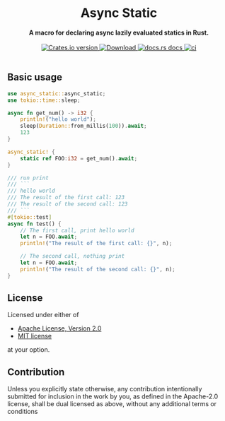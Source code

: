 <h1 align="center">Async Static</h1>
<div align="center">
 <strong>
    A macro for declaring async lazily evaluated statics in Rust.
 </strong>
</div>
<br />
<div align="center">
  <!-- Crates version -->
  <a href="https://crates.io/crates/async_static">
    <img src="https://img.shields.io/crates/v/async_static.svg?style=flat-square"
    alt="Crates.io version" />
  </a>
  <!-- Downloads -->
  <a href="https://crates.io/crates/async_static">
    <img src="https://img.shields.io/crates/d/async_static.svg?style=flat-square"
      alt="Download" />
  </a>
  <!-- docs.rs docs -->
  <a href="https://docs.rs/async_static">
    <img src="https://img.shields.io/badge/docs-latest-blue.svg?style=flat-square"
      alt="docs.rs docs" />
  </a>
  <!-- ci -->
  <a href="https://docs.rs/async_static">
    <img src="https://github.com/liangyongrui/async_static/workflows/Rust/badge.svg"
      alt="ci" />
  </a>
</div>

<br/>

## Basic usage

```rust
use async_static::async_static;
use tokio::time::sleep;

async fn get_num() -> i32 {
    println!("hello world");
    sleep(Duration::from_millis(100)).await;
    123
}

async_static! {
    static ref FOO:i32 = get_num().await;
}

/// run print
/// ```
/// hello world
/// The result of the first call: 123
/// The result of the second call: 123
/// ```
#[tokio::test]
async fn test() {
    // The first call, print hello world
    let n = FOO.await;
    println!("The result of the first call: {}", n);

    // The second call, nothing print
    let n = FOO.await;
    println!("The result of the second call: {}", n);
}
```

## License

Licensed under either of

- [Apache License, Version 2.0](LICENSE-APACHE)
- [MIT license](LICENSE-MIT)

at your option.

## Contribution

Unless you explicitly state otherwise, any contribution intentionally submitted
for inclusion in the work by you, as defined in the Apache-2.0 license, shall be
dual licensed as above, without any additional terms or conditions
